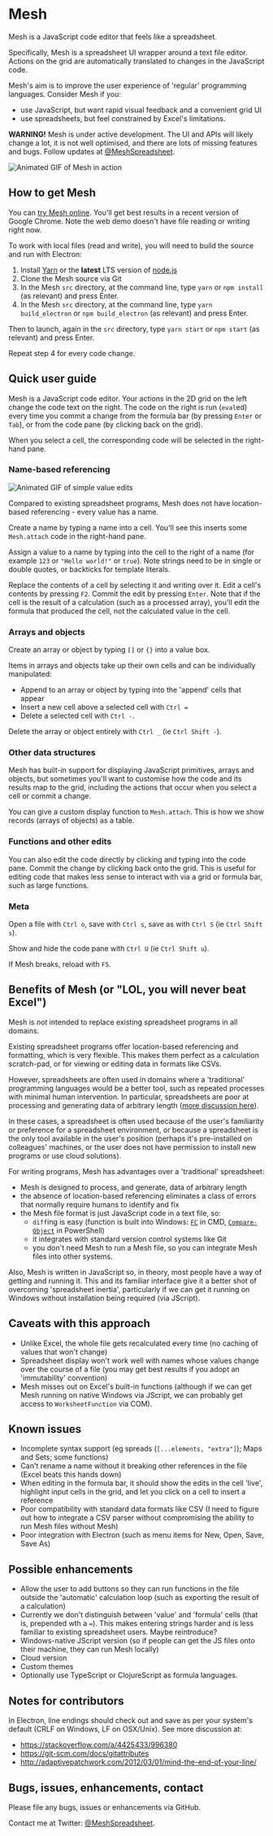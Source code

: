 # Mesh

Mesh is a JavaScript code editor that feels like a spreadsheet.

Specifically, Mesh is a spreadsheet UI wrapper around a text file editor. Actions on the grid are automatically translated to changes in the JavaScript code.

Mesh's aim is to improve the user experience of 'regular' programming languages. Consider Mesh if you:

- use JavaScript, but want rapid visual feedback and a convenient grid UI
- use spreadsheets, but feel constrained by Excel's limitations.

**WARNING!** Mesh is under active development. The UI and APIs will likely change a lot, it is not well optimised, and there are lots of missing features and bugs. Follow updates at [@MeshSpreadsheet](https://twitter.com/MeshSpreadsheet).

![Animated GIF of Mesh in action](docs/mesh_demo.gif)

## How to get Mesh

You can [try Mesh online](http://mesh-spreadsheet.com/try-mesh.html). You'll get best results in a recent version of Google Chrome. Note the web demo doesn't have file reading or writing right now.

To work with local files (read and write), you will need to build the source and run with Electron:

1. Install [Yarn](https://yarnpkg.com/en/docs/install) or the **latest** LTS version of [node.js](https://nodejs.org/en/download/)
2. Clone the Mesh source via Git
3. In the Mesh `src` directory, at the command line, type `yarn` or `npm install` (as relevant) and press Enter.
4. In the Mesh `src` directory, at the command line, type `yarn build_electron` or `npm build_electron` (as relevant) and press Enter.

Then to launch, again in the `src` directory, type `yarn start` or `npm start` (as relevant) and press Enter.

Repeat step 4 for every code change.

## Quick user guide

Mesh is a JavaScript code editor. Your actions in the 2D grid on the left change the code text on the right. The code on the right is run (`eval`ed) every time you commit a change from the formula bar (by pressing `Enter` or `Tab`), or from the code pane (by clicking back on the grid).

When you select a cell, the corresponding code will be selected in the right-hand pane.

### Name-based referencing

![Animated GIF of simple value edits](docs/demo_values.gif)

Compared to existing spreadsheet programs, Mesh does not have location-based referencing - every value has a name.

Create a name by typing a name into a cell. You'll see this inserts some `Mesh.attach` code in the right-hand pane.

Assign a value to a name by typing into the cell to the right of a name (for example `123` or `"Hello world!"` or `true`). Note strings need to be in single or double quotes, or backticks for template literals.

Replace the contents of a cell by selecting it and writing over it. Edit a cell's contents by pressing `F2`. Commit the edit by pressing `Enter`. Note that if the cell is the result of a calculation (such as a processed array), you'll edit the formula that produced the cell, not the calculated value in the cell.

### Arrays and objects

Create an array or object by typing `[]` or `{}` into a value box.

Items in arrays and objects take up their own cells and can be individually manipulated:

- Append to an array or object by typing into the 'append' cells that appear
- Insert a new cell above a selected cell with `Ctrl =`
- Delete a selected cell with `Ctrl -`.

Delete the array or object entirely with `Ctrl _` (ie `Ctrl Shift -`).

### Other data structures

Mesh has built-in support for displaying JavaScript primitives, arrays and objects, but sometimes you'll want to customise how the code and its results map to the grid, including the actions that occur when you select a cell or commit a change.

You can give a custom display function to `Mesh.attach`. This is how we show records (arrays of objects) as a table.

### Functions and other edits

You can also edit the code directly by clicking and typing into the code pane. Commit the change by clicking back onto the grid. This is useful for editing code that makes less sense to interact with via a grid or formula bar, such as large functions.

### Meta

Open a file with `Ctrl o`, save with `Ctrl s`, save as with `Ctrl S` (ie `Ctrl Shift s`).

Show and hide the code pane with `Ctrl U` (ie `Ctrl Shift u`).

If Mesh breaks, reload with `F5`.

## Benefits of Mesh (or "LOL, you will never beat Excel")

Mesh is *not* intended to replace existing spreadsheet programs in all domains.

Existing spreadsheet programs offer location-based referencing and formatting, which is very flexible. This makes them perfect as a calculation scratch-pad, or for viewing or editing data in formats like CSVs.

However, spreadsheets are often used in domains where a 'traditional' programming languages would be a better tool, such as repeated processes with minimal human intervention. In particular, spreadsheets are poor at processing and generating data of arbitrary length ([more discussion here](http://chrispsn.com/mesh-preview.html)).

In these cases, a spreadsheet is often used because of the user's familiarity or preference for a spreadsheet environment, or because a spreadsheet is the only tool available in the user's position (perhaps it's pre-installed on colleagues' machines, or the user does not have permission to install new programs or use cloud solutions).

For writing programs, Mesh has advantages over a 'traditional' spreadsheet:

- Mesh is designed to process, and generate, data of arbitrary length
- the absence of location-based referencing eliminates a class of errors that normally require humans to identify and fix
- the Mesh file format is just JavaScript code in a text file, so:
  - `diff`ing is easy (function is built into Windows: [`FC`](https://ss64.com/nt/fc.html) in CMD, [`Compare-Object`](https://serverfault.com/a/5604) in PowerShell)
  - it integrates with standard version control systems like Git
  - you don't need Mesh to run a Mesh file, so you can integrate Mesh files into other systems.

Also, Mesh is written in JavaScript so, in theory, most people have a way of getting and running it. This and its familiar interface give it a better shot of overcoming 'spreadsheet inertia', particularly if we can get it running on Windows without installation being required (via JScript).

## Caveats with this approach

- Unlike Excel, the whole file gets recalculated every time (no caching of values that won't change)
- Spreadsheet display won't work well with names whose values change over the course of a file (you may get best results if you adopt an 'immutability' convention)
- Mesh misses out on Excel's built-in functions (although if we can get Mesh running on native Windows via JScript, we can probably get access to `WorksheetFunction` via COM).

## Known issues

- Incomplete syntax support (eg spreads (`[...elements, "extra"]`); Maps and Sets; some functions)
- Can't rename a name without it breaking other references in the file (Excel beats this hands down)
- When editing in the formula bar, it should show the edits in the cell 'live', highlight input cells in the grid, and let you click on a cell to insert a reference
- Poor compatibility with standard data formats like CSV (I need to figure out how to integrate a CSV parser without compromising the ability to run Mesh files without Mesh)
- Poor integration with Electron (such as menu items for New, Open, Save, Save As)

## Possible enhancements

- Allow the user to add buttons so they can run functions in the file outside the 'automatic' calculation loop (such as exporting the result of a calculation)
- Currently we don't distinguish between 'value' and 'formula' cells (that is, prepended wth a `=`). This makes entering strings harder and is less familiar to existing spreadsheet users. Maybe reintroduce? 
- Windows-native JScript version (so if people can get the JS files onto their machine, they can run Mesh locally)
- Cloud version
- Custom themes
- Optionally use TypeScript or ClojureScript as formula languages.

## Notes for contributors

In Electron, line endings should check out and save as per your system's default (CRLF on Windows, LF on OSX/Unix). See more discussion at:

- <https://stackoverflow.com/a/4425433/996380>
- <https://git-scm.com/docs/gitattributes>
- <http://adaptivepatchwork.com/2012/03/01/mind-the-end-of-your-line/>

## Bugs, issues, enhancements, contact

Please file any bugs, issues or enhancements via GitHub.

Contact me at Twitter: [@MeshSpreadsheet](https://twitter.com/MeshSpreadsheet).
